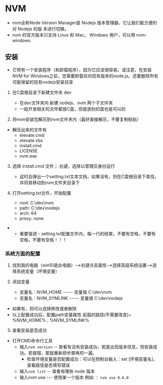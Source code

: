 # NVM
- nvm全称Node Version Manager是 Nodejs 版本管理器，它让我们能方便的对 Nodejs 的版 本进行切换。 
- nvm 的官方版本只支持 Linux 和 Mac。 Windows 用户，可以用 nvm-windows

## 安装
- 它带有一个安装程序（和卸载程序），因为它应该很容易。请注意，在安装NVM for Windows之前，您需要卸载任何现有版本的node.js。还要删除所有可能保留的现有nodejs安装目录

1. 在C盘根目录下新建文件夹 dev
    + 在dev文件夹内 新建 nodejs、nvm 两个子文件夹
    + 一般开发相关的文件都放C盘，但是放别的盘也是可以的

2. 将nvm安装包解压到nvm文件夹内（最好直接解压，不要复制粘贴）    
- 解压出来的文件有
    + elevate.cmd
    + elevate.vbs
    + install.cmd
    + LICENSE
    + nvm.exe

3. 选择 install.cmd 文件； 右键，选择以管理员身份运行 
    + 这时会弹出一个setting.txt文本文档，如果没有，则在C盘根目录下查找，并将其移动到nvm文件夹目录下

4. 打开setting.txt文件，开始配置
    + root: C:\dev\nvm
    + path: C:\dev\nodejs
    + arch: 64 
    + proxy: none
-  * 重要强调 - setting.txt配置文件内，每一行的结束，不要有空格，不要有空格，不要有空格！！！

### 系统方面的配置
1. 找到我的电脑（win10是此电脑）——>右键点击属性——>选择高级系统设置——>选择系统变量（环境变量）

2. 添加变量
    + 变量名：NVM_HOME   -----  变量值 C:\dev\nvm
    + 变量名：NVM_SYMLINK   -----  变量值 C:\dev\nodejs
- 如果有，则可以选择修改或者删除
- 以上配置成功后，配置path变量属性
    前面的路径(不需要改变)+ %NVM_HOME% ; %NVM_SYMLINK%

3. 查看安装是否成功
- 打开CMD命令行工具
    + 输入`nvm version`  -- 查看有没有安装成功，若是出现版本信息，则安装成功。若报错，那就重新把步骤再捋一遍。
        + 检查环境变量是否配置成功：可以在控制台输入：set [环境变量名]，查看路径是否填写错误
    + 输入`nvm list` -- 查看有哪些 node 版本
    + 输入nvm use  --- 使用某一个版本  例如 ： `nvm use 8.6.0`
